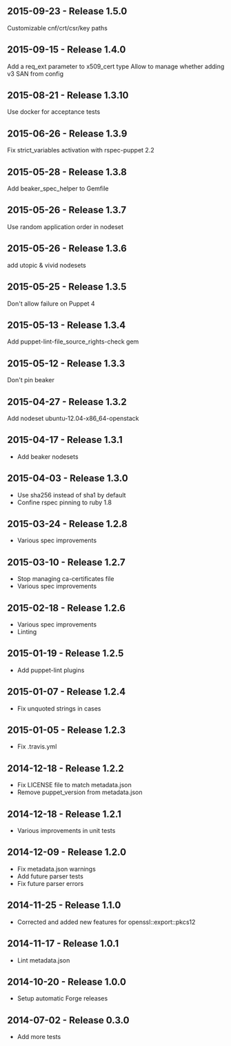 ## 2015-09-23 - Release 1.5.0

Customizable cnf/crt/csr/key paths

## 2015-09-15 - Release 1.4.0

Add a req_ext parameter to x509_cert type
Allow to manage whether adding v3 SAN from config

## 2015-08-21 - Release 1.3.10

Use docker for acceptance tests

## 2015-06-26 - Release 1.3.9

Fix strict_variables activation with rspec-puppet 2.2

## 2015-05-28 - Release 1.3.8

Add beaker_spec_helper to Gemfile

## 2015-05-26 - Release 1.3.7

Use random application order in nodeset

## 2015-05-26 - Release 1.3.6

add utopic & vivid nodesets

## 2015-05-25 - Release 1.3.5

Don't allow failure on Puppet 4

## 2015-05-13 - Release 1.3.4

Add puppet-lint-file_source_rights-check gem

## 2015-05-12 - Release 1.3.3

Don't pin beaker

## 2015-04-27 - Release 1.3.2

Add nodeset ubuntu-12.04-x86_64-openstack

## 2015-04-17 - Release 1.3.1

- Add beaker nodesets

## 2015-04-03 - Release 1.3.0

- Use sha256 instead of sha1 by default
- Confine rspec pinning to ruby 1.8

## 2015-03-24 - Release 1.2.8

- Various spec improvements

## 2015-03-10 - Release 1.2.7

- Stop managing ca-certificates file
- Various spec improvements

## 2015-02-18 - Release 1.2.6

- Various spec improvements
- Linting

## 2015-01-19 - Release 1.2.5

- Add puppet-lint plugins

## 2015-01-07 - Release 1.2.4

- Fix unquoted strings in cases

## 2015-01-05 - Release 1.2.3

- Fix .travis.yml

## 2014-12-18 - Release 1.2.2

- Fix LICENSE file to match metadata.json
- Remove puppet_version from metadata.json

## 2014-12-18 - Release 1.2.1

- Various improvements in unit tests

## 2014-12-09 - Release 1.2.0

- Fix metadata.json warnings
- Add future parser tests
- Fix future parser errors

## 2014-11-25 - Release 1.1.0

- Corrected and added new features for openssl::export::pkcs12

## 2014-11-17 - Release 1.0.1

- Lint metadata.json

## 2014-10-20 - Release 1.0.0

- Setup automatic Forge releases

## 2014-07-02 - Release 0.3.0

- Add more tests
